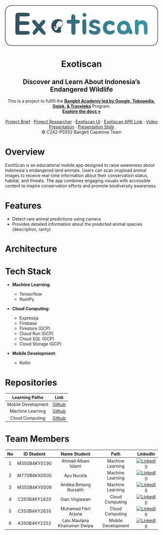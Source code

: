 <p align="center">
  <a href='https://github.com/Exotiscan/Exotiscan'><img src='assets/images/exotiscan-banner.png' type='image' alt="Logo"></a>

  <h1 align="center">Exotiscan</h1>
  <h2 align="center">Discover and Learn About Indonesia’s Endangered Wildlife</h2>
  
  <p align="center">
  This is a project to fulfill the  <a href="https://grow.google/intl/id_id/bangkit/"><strong>Bangkit Academy led by Google, Tokopedia, Gojek, & Traveloka</strong></a>
   Program.
    <br />
    <a href="https://github.com/Exotiscan/Exotiscan"><strong>Explore the docs »</strong></a>
    <br />
    <br />
    <a href="#">Project Brief</a>
    ·
    <a href="https://www.figma.com/board/x3wzu6wR0oHKDnNLQK7p93/Tim-Bangkit?node-id=71-168&t=y9yAaLjiqH4QLIuj-1">Project Researcher</a>
    ·
    <a href="https://www.figma.com/design/1YFc0HWmJbWDXiUOANZNUX/Exotiscan?node-id=0-1&t=PCVU54GXkgxN0oqf-1">Exotiscan UI</a>
    ·
    <a href="#">Exotiscan APK Link</a>
    ·
    <a href="#">Video Presentation</a>
    ·
    <a href="#">Presentation Slide</a>
    <br />
    © C242-PS552 Bangkit Capstone Team
  </p>
</p>

# Overview
ExotiScan is an educational mobile app designed to raise awareness about Indonesia's endangered land animals. Users can scan orupload animal images to receive real-time information about their conservation status, habitat, and threats. The app combines engaging visuals with accessible content to inspire conservation efforts and promote biodiversity awareness.

# Features
- Detect rare animal predictions using camera
- Provides detailed information about the predicted animal species (description, rarity)

# Architecture


# Tech Stack
- **Machine Learning**:
  * Tensorflow
  * NumPy

- **Cloud Computing**:
  * Expressjs
  * Firebase
  * Firestore (GCP)
  * Cloud Run (GCP)
  * Cloud SQL (GCP)
  * Cloud Storage (GCP)

- **Mobile Development**:
  * Kotlin

# Repositories
|   Learning Paths   |                                Link                                |
| :----------------: | :----------------------------------------------------------------: |
| Mobile Development | [Github](https://github.com/Exotiscan/Exotiscan/tree/mobile-development) |
|  Machine Learning  |  [Github](https://github.com/Exotiscan/Exotiscan/tree/machine-learning) |
|   Cloud Computing  |   [Github](https://github.com/Exotiscan/Exotiscan/tree/cloud-computing) |

# Team Members
| No  |  ID Student    |      Name Student                |       Path         |    LinkedIn     |
|:---:|:--------------:|:--------------------------------:|:------------------:|:---------------:|
|  1  |  M350B4KY0190  |  Ahmad Albani Islami             | Machine Learning   | [![LinkedIn](https://img.shields.io/badge/LinkedIn-%230077B5.svg?logo=linkedin&logoColor=white)](https://www.linkedin.com/in/ahmad-albani-islami/) |
|  2  |  M770B4KX0505  |  Ayu Nursila                     | Machine Learning   | [![LinkedIn](https://img.shields.io/badge/LinkedIn-%230077B5.svg?logo=linkedin&logoColor=white)](https://www.linkedin.com/in/ayu-nursila-288a56261/) |
|  3  |  M350B4KY0509  |  Andika Bintang Nursalih         | Machine Learning   |  [![LinkedIn](https://img.shields.io/badge/LinkedIn-%230077B5.svg?logo=linkedin&logoColor=white)](https://www.linkedin.com/in/andikabintangnursalih/) |
|  4  |  C350B4KY1620  |  Gian Virgiawan                  | Cloud Computing    |  [![LinkedIn](https://img.shields.io/badge/LinkedIn-%230077B5.svg?logo=linkedin&logoColor=white)](https://www.linkedin.com/in/gianvirgiawan/) |
|  5  |  C350B4KY2635  |  Muhamad Fikri Arjuna            | Cloud Computing    |  [![LinkedIn](https://img.shields.io/badge/LinkedIn-%230077B5.svg?logo=linkedin&logoColor=white)](https://www.linkedin.com/in/muhamad-fikri-arjuna/) |
|  6  |  A350B4KY2252  |  Lalu Maulana Khairuman Dwipa    | Mobile Development |  [![LinkedIn](https://img.shields.io/badge/LinkedIn-%230077B5.svg?logo=linkedin&logoColor=white)](https://www.linkedin.com/in/maulana-khairuman-a8693532b/) |
